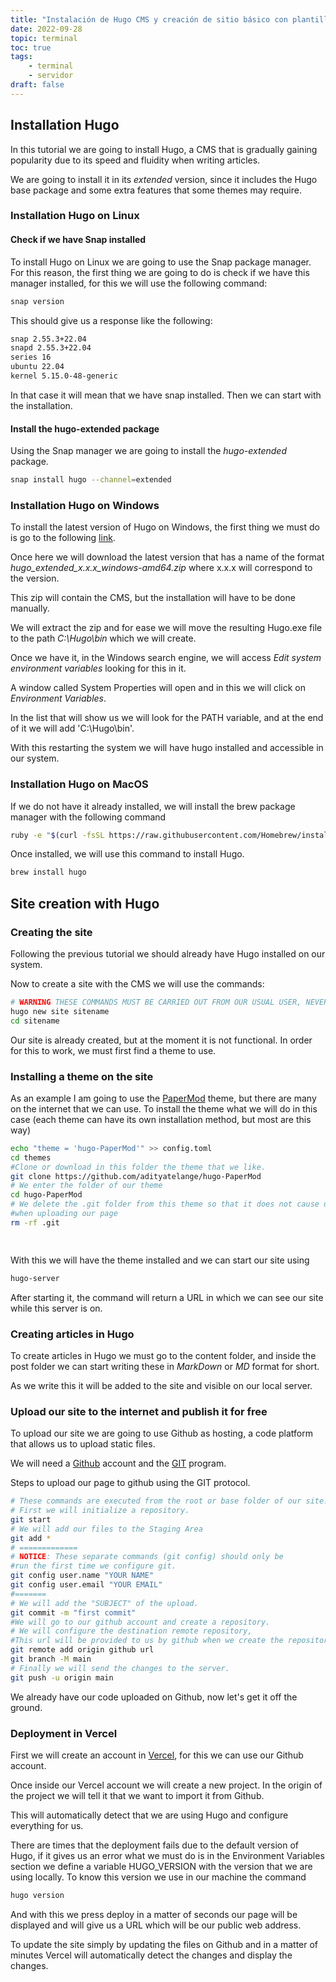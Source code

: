 ```yaml
---
title: "Instalación de Hugo CMS y creación de sitio básico con plantilla"
date: 2022-09-28
topic: terminal
toc: true
tags:
    - terminal
    - servidor
draft: false
---
```

## Installation Hugo

In this tutorial we are going to install Hugo, a CMS that is gradually gaining popularity due to its speed and fluidity when writing articles.

We are going to install it in its *extended* version, since it includes the Hugo base package and some extra features that some themes may require.

### Installation Hugo on Linux

#### Check if we have Snap installed

To install Hugo on Linux we are going to use the Snap package manager. For this reason, the first thing we are going to do is check if we have this manager installed, for this we will use the following command:

```sh
snap version

```

This should give us a response like the following:

```sh
snap 2.55.3+22.04
snapd 2.55.3+22.04
series 16
ubuntu 22.04
kernel 5.15.0-48-generic

```

In that case it will mean that we have snap installed. Then we can start with the installation.

#### Install the hugo-extended package

Using the Snap manager we are going to install the *hugo-extended* package.

```sh
snap install hugo --channel=extended

```

### Installation Hugo on Windows

To install the latest version of Hugo on Windows, the first thing we must do is go to the following [link](https://github.com/gohugoio/hugo/releases).

Once here we will download the latest version that has a name of the format *hugo_extended_x.x.x_windows-amd64.zip* where x.x.x will correspond to the version.

This zip will contain the CMS, but the installation will have to be done manually.

We will extract the zip and for ease we will move the resulting Hugo.exe file to the path *C:\Hugo\bin* which we will create.

Once we have it, in the Windows search engine, we will access *Edit system environment variables* looking for this in it.

A window called System Properties will open and in this we will click on *Environment Variables*.

In the list that will show us we will look for the PATH variable, and at the end of it we will add 'C:\Hugo\bin'.

With this restarting the system we will have hugo installed and accessible in our system.

### Installation Hugo on MacOS

If we do not have it already installed, we will install the brew package manager with the following command

```sh
ruby -e "$(curl -fsSL https://raw.githubusercontent.com/Homebrew/install/master/install)"
```

Once installed, we will use this command to install Hugo.

````sh
brew install hugo

````

## Site creation with Hugo

### Creating the site

Following the previous tutorial we should already have Hugo installed on our system.

Now to create a site with the CMS we will use the commands:

```sh
# WARNING THESE COMMANDS MUST BE CARRIED OUT FROM OUR USUAL USER, NEVER FROM SUDO
hugo new site sitename
cd sitename
```

Our site is already created, but at the moment it is not functional. In order for this to work, we must first find a theme to use.

### Installing a theme on the site

 As an example I am going to use the [PaperMod](https://github.com/adityatelange/hugo-PaperMod) theme, but there are many on the internet that we can use. To install the theme what we will do in this case (each theme can have its own installation method, but most are this way)

```sh
echo "theme = 'hugo-PaperMod'" >> config.toml
cd themes
#Clone or download in this folder the theme that we like.
git clone https://github.com/adityatelange/hugo-PaperMod
# We enter the folder of our theme
cd hugo-PaperMod
# We delete the .git folder from this theme so that it does not cause us problems
#when uploading our page
rm -rf .git

 
```

With this we will have the theme installed and we can start our site using

```sh
hugo-server
```

After starting it, the command will return a URL in which we can see our site while this server is on.

### Creating articles in Hugo

To create articles in Hugo we must go to the content folder, and inside the post folder we can start writing these in *MarkDown* or *MD* format for short.

As we write this it will be added to the site and visible on our local server.

### Upload our site to the internet and publish it for free

To upload our site we are going to use Github as hosting, a code platform that allows us to upload static files.

We will need a [Github](https://github.com) account and the [GIT](https://git-scm.com/downloads) program.

Steps to upload our page to github using the GIT protocol.

```sh
# These commands are executed from the root or base folder of our site.
# First we will initialize a repository.
git start
# We will add our files to the Staging Area
git add *
# =============
# NOTICE: These separate commands (git config) should only be
#run the first time we configure git.
git config user.name "YOUR NAME"
git config user.email "YOUR EMAIL"
#=======
# We will add the "SUBJECT" of the upload.
git commit -m "first commit"
#We will go to our github account and create a repository.
# We will configure the destination remote repository,
#This url will be provided to us by github when we create the repository.
git remote add origin github url
git branch -M main
# Finally we will send the changes to the server.
git push -u origin main
```

We already have our code uploaded on Github, now let's get it off the ground.

### Deployment in Vercel

First we will create an account in [Vercel](https://vercel.com), for this we can use our Github account.

Once inside our Vercel account we will create a new project.
In the origin of the project we will tell it that we want to import it from Github.

This will automatically detect that we are using Hugo and configure everything for us.

There are times that the deployment fails due to the default version of Hugo, if it gives us an error what we must do is in the Environment Variables section we define a variable HUGO_VERSION with the version that we are using locally. To know this version we use in our machine the command

```sh
hugo version
```

And with this we press deploy in a matter of seconds our page will be displayed and will give us a URL which will be our public web address.

To update the site simply by updating the files on Github and in a matter of minutes Vercel will automatically detect the changes and display the changes.
